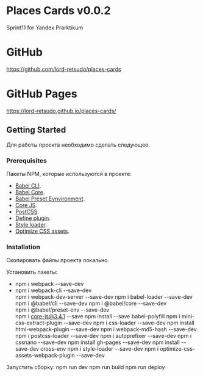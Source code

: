 # Places Cards  v0.0.2
Sprint11 for Yandex Prarktikum

# GitHub
<https://github.com/lord-retsudo/places-cards>

# GitHub Pages
<https://lord-retsudo.github.io/places-cards/>

## Getting Started

Для работы проекта необходимо сделать следующее.

### Prerequisites

Пакеты NPM, которые используются в проекте:
- [Babel CLI](https://babeljs.io/docs/en/babel-cli#docsNav).
- [Babel Core](https://babeljs.io/docs/en/babel-core).
- [Babel Preset Evnvironment](https://babeljs.io/docs/en/babel-preset-env#docsNav).
- [Сore JS](https://github.com/zloirock/core-js#readme).
- [PostCSS](https://postcss.org/).
- [Define plugin](https://webpack.js.org/plugins/define-plugin/).
- [Style loader](https://github.com/webpack-contrib/style-loader).
- [Optimize CSS assets](https://www.npmjs.com/package/optimize-css-assets-webpack-plugin).

### Installation 

Скопировать файлы проекта локально. 

Установить пакеты:
- npm i webpack --save-dev	
- npm i webpack-cli --save-dev	
	npm i webpack-dev-server --save-dev
	npm i babel-loader --save-dev
	npm i @babel/cli --save-dev	
	npm i @babel/core --save-dev	
	npm i @babel/preset-env --save-dev	
	npm i core-js@3.4.1 --save 
        npm install --save babel-polyfill
        npm i mini-css-extract-plugin --save-dev
	npm i css-loader --save-dev
	npm install html-webpack-plugin --save-dev
	npm i webpack-md5-hash --save-dev
	npm i postcss-loader --save-dev
	npm i autoprefixer --save-dev
	npm i cssnano --save-dev
	npm install gh-pages --save-dev
	npm install --save-dev cross-env
	npm i style-loader --save-dev 
	npm i optimize-css-assets-webpack-plugin --save-dev 

Запустить сборку:
	npm run dev	
	npm run build
        npm run deploy

